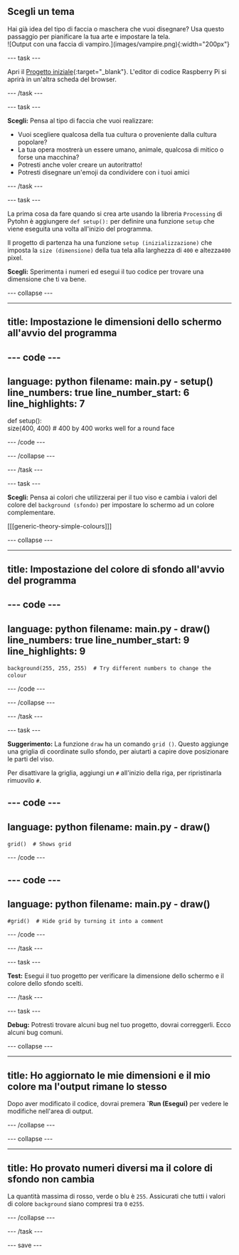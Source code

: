 ## Scegli un tema

<div style="display: flex; flex-wrap: wrap">
<div style="flex-basis: 200px; flex-grow: 1; margin-right: 15px;">
Hai già idea del tipo di faccia o maschera che vuoi disegnare? Usa questo passaggio per pianificare la tua arte e impostare la tela.
</div>
<div>
![Output con una faccia di vampiro.](images/vampire.png){:width="200px"}
</div>
</div>

--- task ---

Apri il [Progetto iniziale](https://editor.raspberrypi.org/en/projects/make-face-starter){:target="_blank"}. L'editor di codice Raspberry Pi si aprirà in un'altra scheda del browser.

--- /task ---

--- task ---

**Scegli:** Pensa al tipo di faccia che vuoi realizzare:
+ Vuoi scegliere qualcosa della tua cultura o proveniente dalla cultura popolare?
+ La tua opera mostrerà un essere umano, animale, qualcosa di mitico o forse una macchina?
+ Potresti anche voler creare un autoritratto!
+ Potresti disegnare un'emoji da condividere con i tuoi amici

--- /task ---

--- task ---

La prima cosa da fare quando si crea arte usando la libreria `Processing` di Pytohn è aggiungere `def setup():` per definire una funzione `setup` che viene eseguita una volta all'inizio del programma.

Il progetto di partenza ha una funzione `setup (inizializzazione)` che imposta la `size (dimensione)` della tua tela alla larghezza di `400` e altezza`400` pixel.

**Scegli:** Sperimenta i numeri ed esegui il tuo codice per trovare una dimensione che ti va bene.

--- collapse ---

---
title: Impostazione le dimensioni dello schermo all'avvio del programma
---

--- code ---
---
language: python filename: main.py - setup() line_numbers: true line_number_start: 6
line_highlights: 7
---
def setup():   
size(400, 400)  # 400 by 400 works well for a round face

--- /code ---

--- /collapse ---

--- /task ---

--- task ---

**Scegli:** Pensa ai colori che utilizzerai per il tuo viso e cambia i valori del colore del `background (sfondo)` per impostare lo schermo ad un colore complementare.

[[[generic-theory-simple-colours]]]

--- collapse ---

---
title: Impostazione del colore di sfondo all'avvio del programma
---

--- code ---
---
language: python filename: main.py - draw() line_numbers: true line_number_start: 9
line_highlights: 9
---

    background(255, 255, 255)  # Try different numbers to change the colour

--- /code ---

--- /collapse ---

--- /task ---

--- task ---

**Suggerimento:** La funzione `draw` ha un comando `grid ()`. Questo aggiunge una griglia di coordinate sullo sfondo, per aiutarti a capire dove posizionare le parti del viso.

Per disattivare la griglia, aggiungi un `#` all'inizio della riga, per ripristinarla rimuovilo `#`.

--- code ---
---
language: python
filename: main.py - draw()
---

    grid()  # Shows grid

--- /code ---

--- code ---
---
language: python
filename: main.py - draw()
---

    #grid()  # Hide grid by turning it into a comment

--- /code ---

--- /task ---

--- task ---

**Test:** Esegui il tuo progetto per verificare la dimensione dello schermo e il colore dello sfondo scelti.

--- /task ---

--- task ---

**Debug:** Potresti trovare alcuni bug nel tuo progetto, dovrai correggerli. Ecco alcuni bug comuni.

--- collapse ---

---
title: Ho aggiornato le mie dimensioni e il mio colore ma l'output rimane lo stesso
---

Dopo aver modificato il codice, dovrai premera **`Run (Esegui)** per vedere le modifiche nell'area di output.

--- /collapse ---

--- collapse ---

---
title: Ho provato numeri diversi ma il colore di sfondo non cambia
---

La quantità massima di rosso, verde o blu è `255`. Assicurati che tutti i valori di colore `background` siano compresi tra `0` e`255`.

--- /collapse ---

--- /task ---

--- save ---
